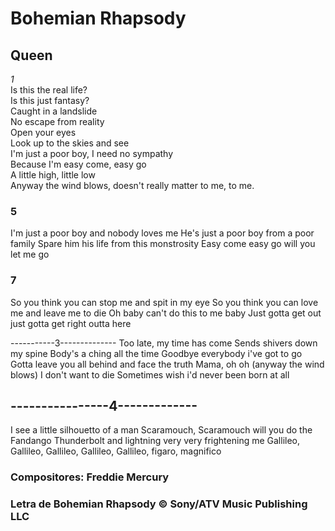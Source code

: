 # Bohemian Rhapsody
## Queen




*1*<br>
Is this the real life?<br>
Is this just fantasy?<br>
Caught in a landslide<br>
No escape from reality<br>
Open your eyes<br>
Look up to the skies and see<br>
I'm just a poor boy, I need no sympathy<br>
Because I'm easy come, easy go<br>
A little high, little low<br>
Anyway the wind blows, doesn't really matter to me, to me.<br>

### 5
I'm just a poor boy and nobody loves me
He's just a poor boy from a poor family
Spare him his life from this monstrosity
Easy come easy go will you let me go

### 7
So you think you can stop me and spit in my eye
So you think you can love me and leave me to die
Oh baby can't do this to me baby
Just gotta get out just gotta get right outta here






-----------3--------------
Too late, my time has come 
Sends shivers down my spine
Body's a ching all the time
Goodbye everybody i've got to go
Gotta leave you all behind and face the truth
Mama, oh oh (anyway the wind blows)
I don't want to die
Sometimes wish i'd never been born at all


   ## ----------------4-------------
I see a little silhouetto of a man
Scaramouch, Scaramouch will you do the Fandango
Thunderbolt and lightning very very frightening me
Gallileo, Gallileo, Gallileo, Gallileo, Gallileo, figaro, magnifico
### Compositores: Freddie Mercury
### Letra de Bohemian Rhapsody © Sony/ATV Music Publishing LLC
